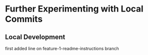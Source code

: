 # Further Experimenting with Local Commits

## Local Development

first added line on feature-1-readme-instructions branch